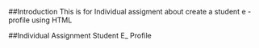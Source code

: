##Introduction
This is for Individual assigment about create a student e - profile using HTML

##Individual Assignment 
Student E_ Profile
